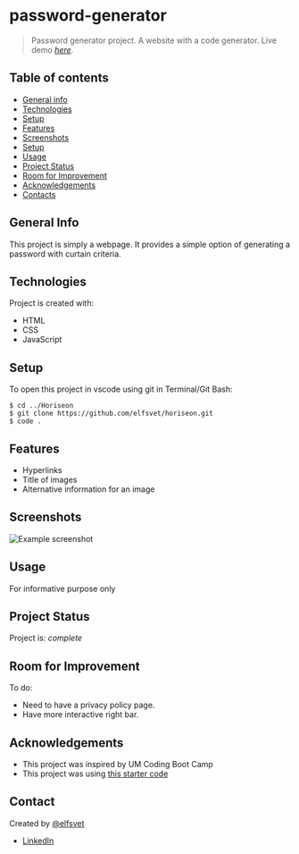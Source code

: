 # password-generator

> Password generator project. A website with a code generator.
> Live demo [_here_](https://elfsvet.github.io/password-generator/). 

## Table of contents
* [General info](#general-info)
* [Technologies](#technologies)
* [Setup](#setup)
* [Features](#features)
* [Screenshots](#screenshots)
* [Setup](#setup)
* [Usage](#usage)
* [Project Status](#project-status)
* [Room for Improvement](#room-for-improvement)
* [Acknowledgements](#acknowledgements)
* [Contacts](#contact)



## General Info
This project is simply a webpage.
It provides a simple option of generating a password with curtain criteria.

## Technologies
Project is created with:
- HTML
- CSS
- JavaScript

## Setup
To open this project in vscode using git in Terminal/Git Bash:

```
$ cd ../Horiseon
$ git clone https://github.com/elfsvet/horiseon.git
$ code .
```

## Features
- Hyperlinks
- Title of images
- Alternative information for an image
## Screenshots
![Example screenshot](./assets/images/digital-marketing-meeting.jpg)


## Usage
For informative purpose only

## Project Status
Project is: _complete_

## Room for Improvement
To do:
- Need to have a privacy policy page.
- Have more interactive right bar.

## Acknowledgements
- This project was inspired by UM Coding Boot Camp
- This project was using [this starter code](https://github.com/coding-boot-camp/friendly-parakeet)

## Contact
Created by [@elfsvet](https://github.com/elfsvet)
- [LinkedIn](https://www.linkedin.com/in/stepanmatysik/)
